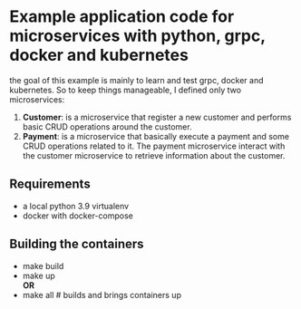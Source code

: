 # Example application code for microservices with python, grpc, docker and kubernetes
the goal of this example is mainly to learn and test grpc, docker and kubernetes. So to keep things manageable, I defined only two microservices:
1. **Customer**: is a microservice that register a new customer and performs basic CRUD operations around the customer.
2. **Payment**: is a microservice that basically execute a payment and some CRUD operations related to it.
The payment microservice interact with the customer microservice to retrieve information about the customer. 

## Requirements
* a local python 3.9 virtualenv 
* docker with docker-compose

## Building the containers
- make build
- make up\
**OR**
- make all # builds and brings containers up
